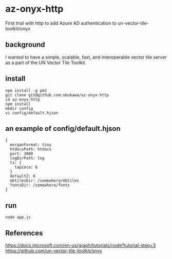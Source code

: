 # az-onyx-http
First trial with http to add Azure AD authentication to un-vector-tile-toolkit/onyx

## background
I wanted to have a simple, scalable, fast, and interoperable vector tile server as a part of the UN Vector Tile Toolkit. 

## install
```console
npm install -g pm2
git clone git@github.com:ubukawa/az-onyx-http
cd az-onyx-http
npm install
mkdir config
vi config/default.hjson
```

## an example of config/default.hjson
```console
{
  morganFormat: tiny
  htdocsPath: htdocs
  port: 3000
  logDirPath: log
  tz: {
    tapioca: 6
  }
  defaultZ: 6
  mbtilesDir: /somewhere/mbtiles
  fontsDir: /somewhere/fonts
}
```


## run
```console
node app.js
```

## References
https://docs.microsoft.com/en-us/graph/tutorials/node?tutorial-step=3  
https://github.com/un-vector-tile-toolkit/onyx



